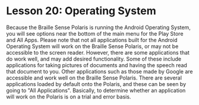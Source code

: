 # Lesson 20: Operating System

Because the Braille Sense Polaris is running the Android Operating
System, you will see options near the bottom of the main menu for the
Play Store and All Apps. Please note that not all applications built
for the Android Operating System will work on the Braille Sense
Polaris, or may not be accessible to the screen reader. However, there
are some applications that do work well, and may add desired
functionality. Some of these include applications for taking pictures
of documents and having the speech read that document to you. Other
applications such as those made by Google are accessible and work well
on the Braille Sense Polaris. There are several applications loaded by
default onto the Polaris, and these can be seen by going to "All
Applications". Basically, to determine whether an application will work
on the Polaris is on a trial and error basis.
